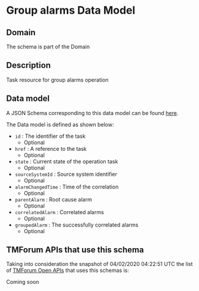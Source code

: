 # Group alarms Data Model

## Domain

The  schema is part of the  Domain

## Description

Task resource for group alarms operation

## Data model

A JSON Schema corresponding to this data model can be found
[here](https://github.com/tmforum-rand/schemas/blob/candidates/Resource/GroupAlarms.schema.json).

The Data model is defined as shown below:
- `id` : The identifier of the task
  - Optional
- `href` : A reference to the task
  - Optional
- `state` : Current state of the operation task
  - Optional
- `sourceSystemId` : Source system identifier
  - Optional
- `alarmChangedTime` : Time of the correlation
  - Optional
- `parentAlarm` : Root cause alarm
  - Optional
- `correlatedAlarm` : Correlated alarms
  - Optional
- `groupedAlarm` : The successfully correlated alarms
  - Optional




## TMForum APIs that use this schema

Taking into consideration the snapshot of 04/02/2020 04:22:51 UTC the list of [TMForum Open APIs](https://www.tmforum.org/open-apis/) that uses this schemas is:

Coming soon